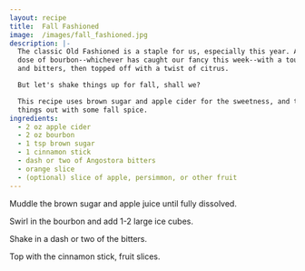 ```yaml
---
layout: recipe
title:  Fall Fashioned
image:  /images/fall_fashioned.jpg
description: |-
  The classic Old Fashioned is a staple for us, especially this year. A hefty
  dose of bourbon--whichever has caught our fancy this week--with a touch of sweet
  and bitters, then topped off with a twist of citrus.

  But let's shake things up for fall, shall we?

  This recipe uses brown sugar and apple cider for the sweetness, and then rounds
  things out with some fall spice.
ingredients:
  - 2 oz apple cider
  - 2 oz bourbon
  - 1 tsp brown sugar
  - 1 cinnamon stick
  - dash or two of Angostora bitters
  - orange slice
  - (optional) slice of apple, persimmon, or other fruit
---
```

Muddle the brown sugar and apple juice until fully dissolved.

Swirl in the bourbon and add 1-2 large ice cubes.

Shake in a dash or two of the bitters.

Top with the cinnamon stick, fruit slices.

